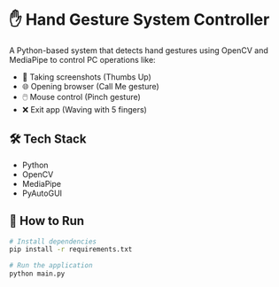 # ✋ Hand Gesture System Controller

A Python-based system that detects hand gestures using OpenCV and MediaPipe to control PC operations like:

- 📸 Taking screenshots (Thumbs Up)
- 🌐 Opening browser (Call Me gesture)
- 🖱️ Mouse control (Pinch gesture)
- ❌ Exit app (Waving with 5 fingers)

## 🛠 Tech Stack
- Python
- OpenCV
- MediaPipe
- PyAutoGUI

## 🚀 How to Run

```bash
# Install dependencies
pip install -r requirements.txt

# Run the application
python main.py
